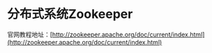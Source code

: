 # 分布式系统Zookeeper

官网教程地址：[http://zookeeper.apache.org/doc/current/index.html](http://zookeeper.apache.org/doc/current/index.html) 



